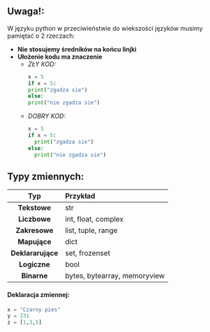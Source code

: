 ## Uwaga!:
 W języku python w przeciwieństwie do wiekszości języków musimy pamiętać o 2 rzeczach:
  - **Nie stosujemy średników na końcu linjki**
  - **Ułożenie kodu ma znaczenie**
    - *ZŁY KOD:*
      ```python
      x = 5
      if x = 5:
      print("zgadza sie")
      else:
      print("nie zgadza sie")
      ```
    - *DOBRY KOD:*
      ```python
      x = 5
      if x = 5:
        print("zgadza sie")
      else:
        print("nie zgadza sie")
      ```

## Typy zmiennych:

| Typ               | Przykład                                     |
| :----:            |    :---                                      |
| **Tekstowe**      | str                                          |
| **Liczbowe**      | int, float, complex                          |
| **Zakresowe**     | list, tuple, range                           |
| **Mapujące**      | dict                                         |
| **Deklararujące** | set, frozenset                               |
| **Logiczne**      | bool                                         |
| **Binarne**       | bytes, bytearray, memoryview                 |


#### Deklaracja zmiennej:
```python
x = "Czarny pies"
y = 231
z = [1,3,5]
```
